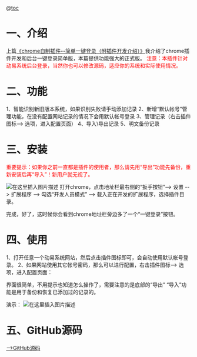 @[toc](动易网站后台一键登录v1.4)

# 一、介绍
上篇[《chrome自制插件--简单一键登录（附插件开发介绍）》](https://blog.csdn.net/iamlujingtao/article/details/102576385)我介绍了chrome插件开发和后台一键登录简单版，本篇提供功能强大的正式版。
<font color="red">注意：本插件针对动易系统后台登录，当然你也可以修改源码，适应你的系统和实际使用情况。</font>


# 二、功能
1、智能识别新旧版本系统，如果识别失败请手动添加记录
2、新增“默认帐号”管理功能，在没有配置网站记录的情况下会用默认帐号登录
3、管理记录（右击插件图标–> 选项，进入配置页面）
4、导入\导出记录
5、明文备份记录

# 三、安装

<font color="red">重要提示：如果你之前一直都是插件的使用者，那么请先用“导出”功能先备份，重新安装后再“导入”！新用户就无视了。</font>

![在这里插入图片描述](https://img-blog.csdnimg.cn/20191015224157379.jpg?x-oss-process=image/watermark,type_ZmFuZ3poZW5naGVpdGk,shadow_10,text_aHR0cHM6Ly9ibG9nLmNzZG4ubmV0L2lhbWx1amluZ3Rhbw==,size_16,color_FFFFFF,t_70)
打开chrome，点击地址栏最右侧的“扳手按钮”--> 设置 --> 扩展程序 --> 勾选“开发人员模式” --> 载入正在开发的扩展程序，选择插件目录。

完成，好了，这时候你会看到chrome地址栏旁边多了一个“一键登录”按钮。 

# 四、使用

1、打开任意一个动易系统网站，然后点击插件图标即可，会自动使用默认帐号登录。
2、如果网站使用其它帐号密码，那么可以进行配置，右击插件图标--> 选项，进入配置页面：

界面很简单，不用提示也知道怎么操作了，需要注意的是底部的“导出” “导入”功能是用于备份和恢复已添加过的记录的。

 演示：
 ![在这里插入图片描述](https://img-blog.csdnimg.cn/20191015233533421.gif)

# 五、GitHub源码
[-->GitHub源码](https://github.com/lujingtao/chrome-plugin-OneClickLogin1.4)